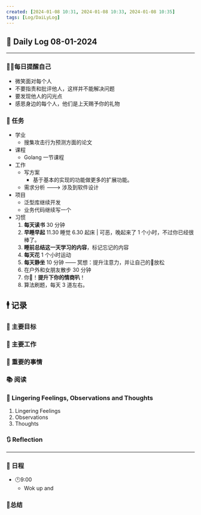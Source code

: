 ```yaml
---
created: [2024-01-08 10:31, 2024-01-08 10:33, 2024-01-08 10:35]
tags: [Log/DaiLyLog]
---
```


## 📅 Daily Log 08-01-2024

---

### 💁‍♂️每日提醒自己

- 微笑面对每个人
- 不要指责和批评他人，这样并不能解决问题
- 要发现他人的闪光点
- 感恩身边的每个人，他们是上天赐予你的礼物

### 🔷 任务

- 学业
	- 搜集攻击行为预测方面的论文
- 课程
	- Golang 一节课程
- 工作
	- 写方案
		- 基于基本的实现的功能做更多的扩展功能。
	- 需求分析 ---> 涉及到软件设计
- 项目
	- 泛型库继续开发
	- 业务代码继续写一个
- 习惯
	1. **每天读书** 30 分钟
	2. **早睡早起** 11.30 睡觉 6.30 起床 | 可恶，晚起来了 1 个小时，不过你已经很棒了。
	3. **睡前总结这一天学习的内容**，标记忘记的内容
	4. **每天花** 1 个小时运动
	5. **每天静坐** 10 分钟 —— 冥想：提升注意力，并让自己的🧠放松
	6. 在户外和女朋友散步 30 分钟
	7. 你🦆！**提升下你的情商叭**！
	8. 算法刷题，每天 3 道左右。

## 🕴 记录

### 🎯 主要目标

### 🚀 主要工作

### 📕 重要的事情

### 📚 阅读

### 💬 Lingering Feelings, Observations and Thoughts

1. Lingering Feelings
2. Observations
3. Thoughts

### 🔃 Reflection

---

### 📅 日程

- 🕛9:00
	- Wok up and

### 📒总结
